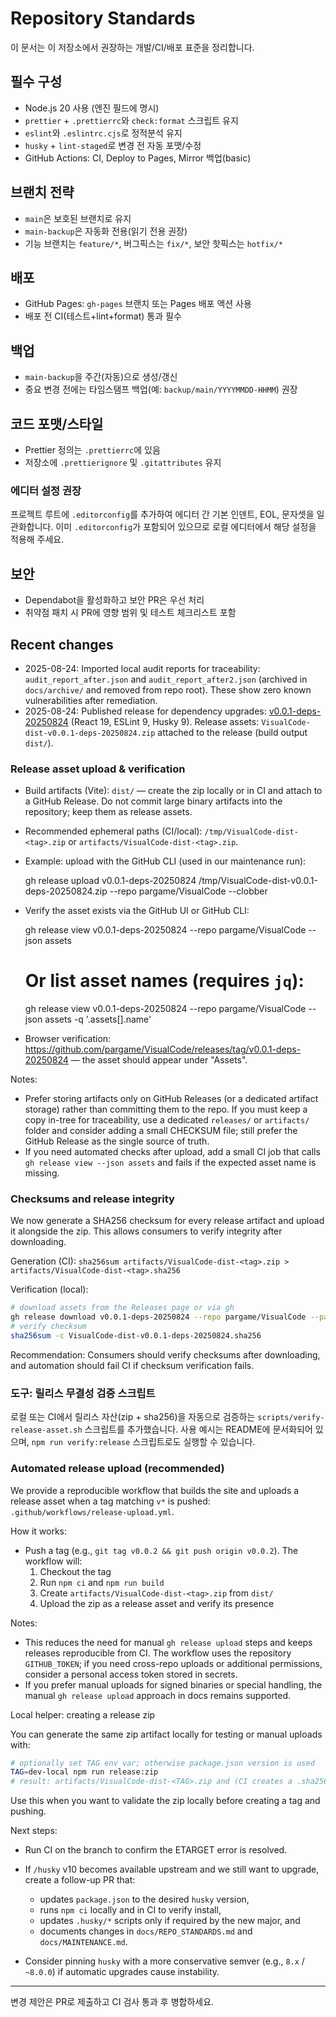 # Repository Standards

이 문서는 이 저장소에서 권장하는 개발/CI/배포 표준을 정리합니다.

## 필수 구성

- Node.js 20 사용 (엔진 필드에 명시)
- `prettier` + `.prettierrc`와 `check:format` 스크립트 유지
- `eslint`와 `.eslintrc.cjs`로 정적분석 유지
- `husky` + `lint-staged`로 변경 전 자동 포맷/수정
- GitHub Actions: CI, Deploy to Pages, Mirror 백업(basic)

## 브랜치 전략

- `main`은 보호된 브랜치로 유지
- `main-backup`은 자동화 전용(읽기 전용 권장)
- 기능 브랜치는 `feature/*`, 버그픽스는 `fix/*`, 보안 핫픽스는 `hotfix/*`

## 배포

- GitHub Pages: `gh-pages` 브랜치 또는 Pages 배포 액션 사용
- 배포 전 CI(테스트+lint+format) 통과 필수

## 백업

- `main-backup`을 주간(자동)으로 생성/갱신
- 중요 변경 전에는 타임스탬프 백업(예: `backup/main/YYYYMMDD-HHMM`) 권장

## 코드 포맷/스타일

- Prettier 정의는 `.prettierrc`에 있음
- 저장소에 `.prettierignore` 및 `.gitattributes` 유지

### 에디터 설정 권장

프로젝트 루트에 `.editorconfig`를 추가하여 에디터 간 기본 인덴트, EOL, 문자셋을 일관화합니다. 이미 `.editorconfig`가 포함되어 있으므로 로컬 에디터에서 해당 설정을 적용해 주세요.

## 보안

- Dependabot을 활성화하고 보안 PR은 우선 처리
- 취약점 패치 시 PR에 영향 범위 및 테스트 체크리스트 포함

## Recent changes

- 2025-08-24: Imported local audit reports for traceability: `audit_report_after.json` and `audit_report_after2.json` (archived in `docs/archive/` and removed from repo root). These show zero known vulnerabilities after remediation.
- 2025-08-24: Published release for dependency upgrades: [v0.0.1-deps-20250824](https://github.com/pargame/VisualCode/releases/tag/v0.0.1-deps-20250824) (React 19, ESLint 9, Husky 9).
  Release assets: `VisualCode-dist-v0.0.1-deps-20250824.zip` attached to the release (build output `dist/`).

### Release asset upload & verification

- Build artifacts (Vite): `dist/` — create the zip locally or in CI and attach to a GitHub Release. Do not commit large binary artifacts into the repository; keep them as release assets.
- Recommended ephemeral paths (CI/local): `/tmp/VisualCode-dist-<tag>.zip` or `artifacts/VisualCode-dist-<tag>.zip`.
- Example: upload with the GitHub CLI (used in our maintenance run):

  gh release upload v0.0.1-deps-20250824 /tmp/VisualCode-dist-v0.0.1-deps-20250824.zip --repo pargame/VisualCode --clobber

- Verify the asset exists via the GitHub UI or GitHub CLI:

  gh release view v0.0.1-deps-20250824 --repo pargame/VisualCode --json assets

  # Or list asset names (requires `jq`):

  gh release view v0.0.1-deps-20250824 --repo pargame/VisualCode --json assets -q '.assets[].name'

- Browser verification: https://github.com/pargame/VisualCode/releases/tag/v0.0.1-deps-20250824 — the asset should appear under "Assets".

Notes:

- Prefer storing artifacts only on GitHub Releases (or a dedicated artifact storage) rather than committing them to the repo. If you must keep a copy in-tree for traceability, use a dedicated `releases/` or `artifacts/` folder and consider adding a small CHECKSUM file; still prefer the GitHub Release as the single source of truth.
- If you need automated checks after upload, add a small CI job that calls `gh release view --json assets` and fails if the expected asset name is missing.

### Checksums and release integrity

We now generate a SHA256 checksum for every release artifact and upload it alongside the zip. This allows consumers to verify integrity after downloading.

Generation (CI): `sha256sum artifacts/VisualCode-dist-<tag>.zip > artifacts/VisualCode-dist-<tag>.sha256`

Verification (local):

```bash
# download assets from the Releases page or via gh
gh release download v0.0.1-deps-20250824 --repo pargame/VisualCode --pattern "VisualCode-dist-v0.0.1-deps-20250824.*"
# verify checksum
sha256sum -c VisualCode-dist-v0.0.1-deps-20250824.sha256
```

Recommendation: Consumers should verify checksums after downloading, and automation should fail CI if checksum verification fails.

### 도구: 릴리스 무결성 검증 스크립트

로컬 또는 CI에서 릴리스 자산(zip + sha256)을 자동으로 검증하는 `scripts/verify-release-asset.sh` 스크립트를 추가했습니다. 사용 예시는 README에 문서화되어 있으며, `npm run verify:release` 스크립트로도 실행할 수 있습니다.

### Automated release upload (recommended)

We provide a reproducible workflow that builds the site and uploads a release asset when a tag matching `v*` is pushed: `.github/workflows/release-upload.yml`.

How it works:

- Push a tag (e.g., `git tag v0.0.2 && git push origin v0.0.2`). The workflow will:
  1. Checkout the tag
  2. Run `npm ci` and `npm run build`
  3. Create `artifacts/VisualCode-dist-<tag>.zip` from `dist/`
  4. Upload the zip as a release asset and verify its presence

Notes:

- This reduces the need for manual `gh release upload` steps and keeps releases reproducible from CI. The workflow uses the repository `GITHUB_TOKEN`; if you need cross-repo uploads or additional permissions, consider a personal access token stored in secrets.
- If you prefer manual uploads for signed binaries or special handling, the manual `gh release upload` approach in docs remains supported.

Local helper: creating a release zip

You can generate the same zip artifact locally for testing or manual uploads with:

```bash
# optionally set TAG env var; otherwise package.json version is used
TAG=dev-local npm run release:zip
# result: artifacts/VisualCode-dist-<TAG>.zip and (CI creates a .sha256 when uploading)
```

Use this when you want to validate the zip locally before creating a tag and pushing.

Next steps:

- Run CI on the branch to confirm the ETARGET error is resolved.
- If `/husky` v10 becomes available upstream and we still want to upgrade, create a follow-up PR that:
  - updates `package.json` to the desired `husky` version,
  - runs `npm ci` locally and in CI to verify install,
  - updates `.husky/*` scripts only if required by the new major, and
  - documents changes in `docs/REPO_STANDARDS.md` and `docs/MAINTENANCE.md`.

- Consider pinning `husky` with a more conservative semver (e.g., `8.x` / `~8.0.0`) if automatic upgrades cause instability.

---

변경 제안은 PR로 제출하고 CI 검사 통과 후 병합하세요.
